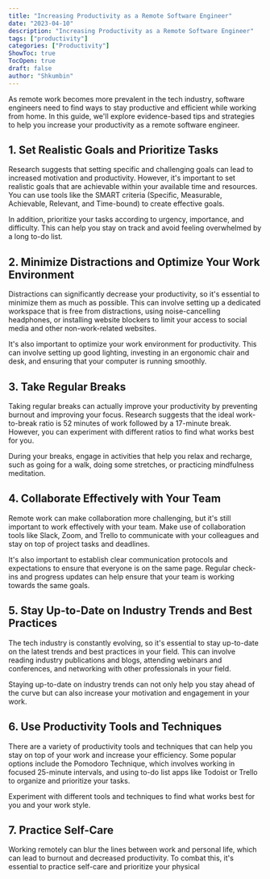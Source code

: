 ```yaml
---
title: "Increasing Productivity as a Remote Software Engineer"
date: "2023-04-10"
description: "Increasing Productivity as a Remote Software Engineer"
tags: ["productivity"]
categories: ["Productivity"]
ShowToc: true
TocOpen: true
draft: false
author: "Shkumbin"
---
```


As remote work becomes more prevalent in the tech industry, software engineers need to find ways to stay productive and efficient while working from home. In this guide, we'll explore evidence-based tips and strategies to help you increase your productivity as a remote software engineer.

## 1. Set Realistic Goals and Prioritize Tasks

Research suggests that setting specific and challenging goals can lead to increased motivation and productivity. However, it's important to set realistic goals that are achievable within your available time and resources. You can use tools like the SMART criteria (Specific, Measurable, Achievable, Relevant, and Time-bound) to create effective goals.

In addition, prioritize your tasks according to urgency, importance, and difficulty. This can help you stay on track and avoid feeling overwhelmed by a long to-do list.

## 2. Minimize Distractions and Optimize Your Work Environment

Distractions can significantly decrease your productivity, so it's essential to minimize them as much as possible. This can involve setting up a dedicated workspace that is free from distractions, using noise-cancelling headphones, or installing website blockers to limit your access to social media and other non-work-related websites.

It's also important to optimize your work environment for productivity. This can involve setting up good lighting, investing in an ergonomic chair and desk, and ensuring that your computer is running smoothly.

## 3. Take Regular Breaks

Taking regular breaks can actually improve your productivity by preventing burnout and improving your focus. Research suggests that the ideal work-to-break ratio is 52 minutes of work followed by a 17-minute break. However, you can experiment with different ratios to find what works best for you.

During your breaks, engage in activities that help you relax and recharge, such as going for a walk, doing some stretches, or practicing mindfulness meditation.

## 4. Collaborate Effectively with Your Team

Remote work can make collaboration more challenging, but it's still important to work effectively with your team. Make use of collaboration tools like Slack, Zoom, and Trello to communicate with your colleagues and stay on top of project tasks and deadlines.

It's also important to establish clear communication protocols and expectations to ensure that everyone is on the same page. Regular check-ins and progress updates can help ensure that your team is working towards the same goals.

## 5. Stay Up-to-Date on Industry Trends and Best Practices

The tech industry is constantly evolving, so it's essential to stay up-to-date on the latest trends and best practices in your field. This can involve reading industry publications and blogs, attending webinars and conferences, and networking with other professionals in your field.

Staying up-to-date on industry trends can not only help you stay ahead of the curve but can also increase your motivation and engagement in your work.

## 6. Use Productivity Tools and Techniques

There are a variety of productivity tools and techniques that can help you stay on top of your work and increase your efficiency. Some popular options include the Pomodoro Technique, which involves working in focused 25-minute intervals, and using to-do list apps like Todoist or Trello to organize and prioritize your tasks.

Experiment with different tools and techniques to find what works best for you and your work style.

## 7. Practice Self-Care

Working remotely can blur the lines between work and personal life, which can lead to burnout and decreased productivity. To combat this, it's essential to practice self-care and prioritize your physical
